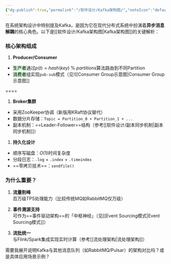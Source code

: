 ```yaml
---
{"dg-publish":true,"permalink":"/软件设计/Kafka架构图/","noteIcon":"default"}
---
```




在系统架构设计中特别提及Kafka，是因为它在现代分布式系统中扮演着**异步消息解耦**的核心角色。以下是[[软件设计/Kafka架构图\|Kafka架构图]]的关键解析：

### 核心架构组成
1. **Producer/Consumer** 
- <mark style="background: #BBFABBA6;">生产者</mark>通过$p(t)=hash(key)\ \%\ partitions$算法路由到不同Partition
- <mark style="background: #BBFABBA6;">消费者</mark>组实现`pub-sub`模式（见![[Consumer Group示意图\|Consumer Group示意图]]


====
1. **Broker集群**
- 采用ZooKeeper协调（新版用KRaft协议替代）
- 数据分片存储：`Topic = Partition_0 + Partition_1 + ...`
- 副本机制：==Leader-Follower==<!--什么是副本机制-->结构（参考[[软件设计/副本同步机制\|副本同步机制]]）

1. **持久化设计**
- 顺序写磁盘：$O(1)$时间复杂度
- 分段日志：`.log` + `.index` + `.timeindex`
- ==零拷贝技术==<!--什么意思-->：`sendfile()`

### 为什么重要？
1. **流量削峰**  
   百万级TPS处理能力（比较传统MQ如RabbitMQ仅万级）

2. **事件溯源支持**  
   可作为==事件驱动架构==<!--！！！-->的「中枢神经」（见[[Event Sourcing模式\|Event Sourcing模式]]）

3. **流批统一**  
   与Flink/Spark集成实现实时计算（参考[[流处理架构\|流处理架构]]）

需要我展开说明Kafka与其他消息队列（如RabbitMQ/Pulsar）的架构对比吗？或是具体应用场景示例？